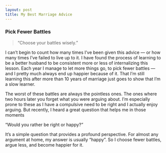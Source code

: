 ```yaml
---
layout: post
title: My Best Marriage Advice
---
```


### Pick Fewer Battles

> “Choose your battles wisely.”

I can’t begin to count how many times I’ve been given this advice — or how
many times I’ve failed to live up to it. I have found the process of learning
to be a better husband to be consistent more or less of internalizing this
lesson. Each year I manage to let more things go, to pick fewer battles — and
I pretty much always end up happier because of it. That I’m still learning
this after more than 10 years of marriage just goes to show that I’m a slow
learner.

The worst of these battles are always the pointless ones. The ones where two
hours later you forget what you were arguing about. I’m especially prone to
these as I have a compulsive need to be right and I actually enjoy arguing.
But recently, I heard a great question that helps me in those moments

“Would you rather be right or happy?”

It’s a simple question that provides a profound perspective. For almost any
argument at home, my answer is usually “happy”. So I choose fewer battles,
argue less, and become happier for it.

